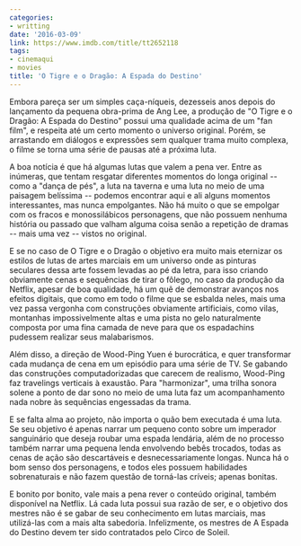 ```yaml
---
categories:
- writting
date: '2016-03-09'
link: https://www.imdb.com/title/tt2652118
tags:
- cinemaqui
- movies
title: 'O Tigre e o Dragão: A Espada do Destino'
---
```


Embora pareça ser um simples caça-níqueis, dezesseis anos depois do lançamento da pequena obra-prima de Ang Lee, a produção de "O Tigre e o Dragão: A Espada do Destino" possui uma qualidade acima de um "fan film", e respeita até um certo momento o universo original. Porém, se arrastando em diálogos e expressões sem qualquer trama muito complexa, o filme se torna uma série de pausas até a próxima luta.

A boa notícia é que há algumas lutas que valem a pena ver. Entre as inúmeras, que tentam resgatar diferentes momentos do longa original -- como a "dança de pés", a luta na taverna e uma luta no meio de uma paisagem belíssima -- podemos encontrar aqui e ali alguns momentos interessantes, mas nunca empolgantes. Não há muito o que se empolgar com os fracos e monossilábicos personagens, que não possuem nenhuma história ou passado que valham alguma coisa senão a repetição de dramas -- mais uma vez -- vistos no original.

E se no caso de O Tigre e o Dragão o objetivo era muito mais eternizar os estilos de lutas de artes marciais em um universo onde as pinturas seculares dessa arte fossem levadas ao pé da letra, para isso criando obviamente cenas e sequências de tirar o fôlego, no caso da produção da Netflix, apesar de boa qualidade, há um quê de demonstrar avanços nos efeitos digitais, que como em todo o filme que se esbalda neles, mais uma vez passa vergonha com construções obviamente artificiais, como vilas, montanhas impossivelmente altas e uma pista no gelo naturalmente composta por uma fina camada de neve para que os espadachins pudessem realizar seus malabarismos.

Além disso, a direção de Wood-Ping Yuen é burocrática, e quer transformar cada mudança de cena em um episódio para uma série de TV. Se gabando das construções computadorizadas que carecem de realismo, Wood-Ping faz travelings verticais à exaustão. Para "harmonizar", uma trilha sonora solene a ponto de dar sono no meio de uma luta faz um acompanhamento nada nobre às sequências engessadas da trama.

E se falta alma ao projeto, não importa o quão bem executada é uma luta. Se seu objetivo é apenas narrar um pequeno conto sobre um imperador sanguinário que deseja roubar uma espada lendária, além de no processo também narrar uma pequena lenda envolvendo bebês trocados, todas as cenas de ação são descartáveis e desnecessariamente longas. Nunca há o bom senso dos personagens, e todos eles possuem habilidades sobrenaturais e não fazem questão de torná-las críveis; apenas bonitas.

E bonito por bonito, vale mais a pena rever o conteúdo original, também disponível na Netflix. Lá cada luta possui sua razão de ser, e o objetivo dos mestres não é se gabar de seu conhecimento em lutas marciais, mas utilizá-las com a mais alta sabedoria. Infelizmente, os mestres de A Espada do Destino devem ter sido contratados pelo Circo de Soleil.